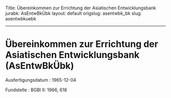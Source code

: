 Title: Übereinkommen zur Errichtung der Asiatischen Entwicklungsbank
jurabk: AsEntwBkÜbk
layout: default
origslug: asentwbk_bk
slug: asentwbkuebk

---

# Übereinkommen zur Errichtung der Asiatischen Entwicklungsbank (AsEntwBkÜbk)

Ausfertigungsdatum
:   1965-12-04

Fundstelle
:   BGBl II: 1966, 618

